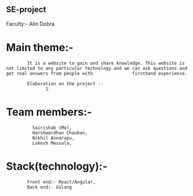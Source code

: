 ## SE-project

Faculty:- Alin Dobra

# Main theme:-
            It is a website to gain and share knowledge. This website is not limited to any particular technology and we can ask questions and get real answers from people with               firsthand experience.
            
            Elaboration on the project --
                   1. 
                                         
                        
            
# Team members:-
              Sairishab (Me),
              Harshwardhan Chauhan, 
              Nikhil Annarapu,
              Lokesh Messala, 
              
# Stack(technology):-
            Front end:- React/Angular,
            Back end:- Golang
